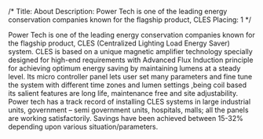 /*
Title: About
Description: Power Tech is one of the leading energy conservation companies known for the flagship product, CLES
Placing: 1
*/

Power Tech is one of the leading energy conservation companies known for the flagship product, CLES (Centralized Lighting Load Energy Saver) system. CLES is based on a unique magnetic amplifier technology specially designed for high-end requirements with Advanced Flux Induction principle for achieving optimum energy saving by maintaining lumens at a steady level. Its micro controller panel lets user set many parameters and fine tune the system with different time zones and lumen settings ,being coil based its salient features are long life, maintenance free and site adjustability. Power tech has a track record of installing CLES systems in large industrial units, government – semi government units, hospitals, malls; all the panels are working satisfactorily. Savings have been achieved between 15-32% depending upon various situation/parameters.